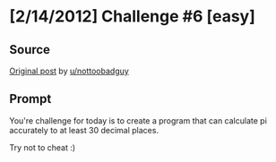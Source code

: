 # [2/14/2012] Challenge #6 [easy]

## Source

[Original post](https://old.reddit.com/r/dailyprogrammer/comments/pp53w/2142012_challenge_6_easy/) by [u/nottoobadguy](https://old.reddit.com/user/nottoobadguy)

## Prompt
You're challenge for today is to create a program that can calculate pi accurately to at least 30 decimal places.

Try not to cheat :)
